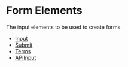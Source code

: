 # Form Elements
The input elements to be used to create forms.

- [Input](/crypttops/components/inputs/form-input)
- [Submit](/crypttops/components/inputs/form-submit)
- [Terms](/crypttops/components/inputs/form-terms)
- [APIInput](/crypttops/components/inputs/form-submit)